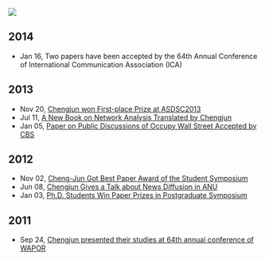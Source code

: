 
![](http://farm3.staticflickr.com/2833/12067939605_0dcab244a2_q.jpg)


## 2014

- Jan 16, Two papers have been accepted by the 64th Annual Conference of International Communication
Association (ICA)


## 2013

- Nov 20, [Chengjun won First-place Prize at ASDSC2013](http://weblab.com.cityu.edu.hk/blog/blog/2013/11/20/chengjun-won-at-asdsc2013/)
- Jul 11, [A New Book on Network Analysis Translated by Chengjun](http://weblab.com.cityu.edu.hk/blog/blog/2013/07/11/a-new-book-on-network-analysis-translated-by-chengjun/)
- Jan 05, [Paper on Public Discussions of Occupy Wall Street Accepted by CBS](http://weblab.com.cityu.edu.hk/blog/blog/2013/01/05/paper-on-public-discussions-of-occupying-wall-street-accepted-by-cbs/)

## 2012
- Nov 02, [Cheng-Jun Got Best Paper Award of the Student Symposium](http://weblab.com.cityu.edu.hk/blog/blog/2012/11/02/cheng-jun-gets-best-paper-award-of-student-symposium/)
- Jun 08, [Chengjun Gives a Talk about News Diffusion in ANU](http://weblab.com.cityu.edu.hk/blog/blog/2012/06/08/chengjun-gives-a-talk-about-news-diffusion-in-anu/)
- Jan 03, [Ph.D. Students Win Paper Prizes in Postgraduate Symposium](http://weblab.com.cityu.edu.hk/blog/blog/2012/01/03/ph-d-students-win-paper-prizes-in-postgraduate-symposium/)

## 2011

- Sep 24, [Chengjun presented their studies at 64th annual conference of WAPOR](http://weblab.com.cityu.edu.hk/blog/blog/2011/09/24/heng-and-chengjun-presented-their-studies-at-64th-annual-conference-of-wapor/)
